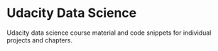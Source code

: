 # Udacity Data Science
Udacity data science course material and code snippets for individual projects and chapters.
